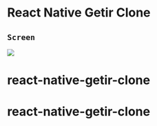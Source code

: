 # React Native Getir Clone



## `Screen`

![](screen.gif)

# react-native-getir-clone
# react-native-getir-clone
